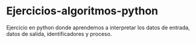 # Ejercicios-algoritmos-python
Ejercicio en python donde aprendemos a interpretar los datos de entrada, datos de salida, identificadores y proceso.
